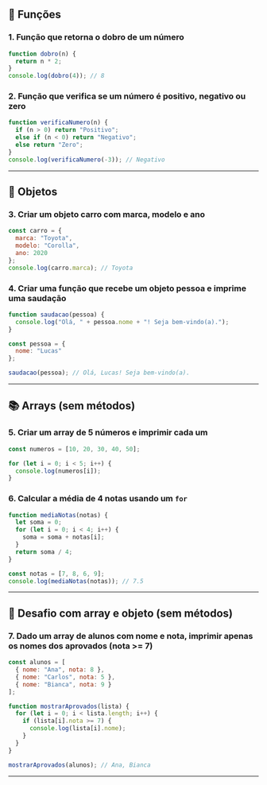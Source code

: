 ## 📘 **Funções**

### 1. Função que retorna o dobro de um número

```js
function dobro(n) {
  return n * 2;
}
console.log(dobro(4)); // 8
```

### 2. Função que verifica se um número é positivo, negativo ou zero

```js
function verificaNumero(n) {
  if (n > 0) return "Positivo";
  else if (n < 0) return "Negativo";
  else return "Zero";
}
console.log(verificaNumero(-3)); // Negativo
```

---

## 🧱 **Objetos**

### 3. Criar um objeto carro com marca, modelo e ano

```js
const carro = {
  marca: "Toyota",
  modelo: "Corolla",
  ano: 2020
};
console.log(carro.marca); // Toyota
```

### 4. Criar uma função que recebe um objeto pessoa e imprime uma saudação

```js
function saudacao(pessoa) {
  console.log("Olá, " + pessoa.nome + "! Seja bem-vindo(a).");
}

const pessoa = {
  nome: "Lucas"
};

saudacao(pessoa); // Olá, Lucas! Seja bem-vindo(a).
```

---

## 📚 **Arrays (sem métodos)**

### 5. Criar um array de 5 números e imprimir cada um

```js
const numeros = [10, 20, 30, 40, 50];

for (let i = 0; i < 5; i++) {
  console.log(numeros[i]);
}
```

### 6. Calcular a média de 4 notas usando um `for`

```js
function mediaNotas(notas) {
  let soma = 0;
  for (let i = 0; i < 4; i++) {
    soma = soma + notas[i];
  }
  return soma / 4;
}

const notas = [7, 8, 6, 9];
console.log(mediaNotas(notas)); // 7.5
```

---

## 🧠 **Desafio com array e objeto (sem métodos)**

### 7. Dado um array de alunos com nome e nota, imprimir apenas os nomes dos aprovados (nota >= 7)

```js
const alunos = [
  { nome: "Ana", nota: 8 },
  { nome: "Carlos", nota: 5 },
  { nome: "Bianca", nota: 9 }
];

function mostrarAprovados(lista) {
  for (let i = 0; i < lista.length; i++) {
    if (lista[i].nota >= 7) {
      console.log(lista[i].nome);
    }
  }
}

mostrarAprovados(alunos); // Ana, Bianca
```

---


